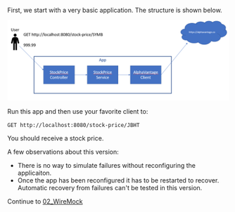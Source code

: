 First, we start with a very basic application. The structure is shown below.

![branch1](branch1.png)

Run this app and then use your favorite client to:

```
GET http://localhost:8080/stock-price/JBHT
```

You should receive a stock price.

A few observations about this version:
* There is no way to simulate failures without reconfiguring the applicaiton.
* Once the app has been reconfigured it has to be restarted to recover. Automatic recovery from failures can't be tested in this version.


Continue to [02_WireMock](tree/02_WireMock)